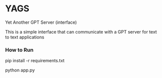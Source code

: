 # YAGS
Yet Another GPT Server (interface)

This is a simple interface that can communicate with a GPT server for text to text applications

### How to Run
pip install -r requirements.txt  

python app.py
